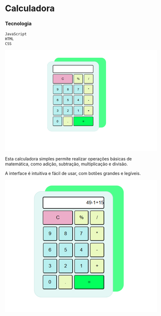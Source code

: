 # Calculadora


### Tecnologia

    JavaScript
    HTML
    CSS

![alt text](https://github.com/tyn1t/Calculadora-em-JavaScript/blob/main/images/calculador.png)

Esta calculadora simples permite realizar operações básicas de matemática, como adição, subtração, multiplicação e divisão.

A interface é intuitiva e fácil de usar, com botões grandes e legíveis.


![alt text](https://github.com/tyn1t/Calculadora-em-JavaScript/blob/main/images/calculadora.png)
